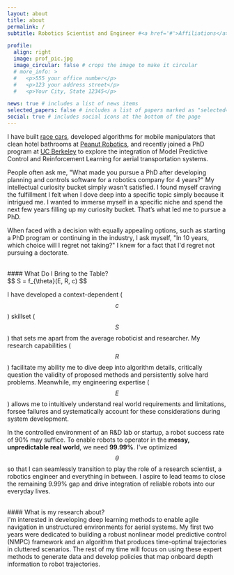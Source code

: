 ```yaml
---
layout: about
title: about
permalink: /
subtitle: Robotics Scientist and Engineer #<a href='#'>Affiliations</a>

profile:
  align: right
  image: prof_pic.jpg
  image_circular: false # crops the image to make it circular
  # more_info: >
  #   <p>555 your office number</p>
  #   <p>123 your address street</p>
  #   <p>Your City, State 12345</p>

news: true # includes a list of news items
selected_papers: false # includes a list of papers marked as "selected={true}"
social: true # includes social icons at the bottom of the page
---
```


I have built [race cars](https://motorsports.illinois.edu/), developed algorithms for mobile manipulators that clean hotel bathrooms at [Peanut Robotics](https://www.peanutrobotics.com/), and recently joined a PhD program at [UC Berkeley](https://arplaboratory.github.io/) to explore the integration of Model Predictive Control and Reinforcement Learning for aerial transportation systems.

People often ask me, "What made you pursue a PhD after developing planning and controls software for a robotics company for 4 years?" My intellectual curiosity bucket simply wasn't satisfied. I found myself craving the fulfillment I felt when I dove deep into a specific topic simply because it intrigued me. I wanted to immerse myself in a specific niche and spend the next few years filling up my curiosity bucket. That’s what led me to pursue a PhD.

When faced with a decision with equally appealing options, such as starting a PhD program or continuing in the industry, I ask myself, "In 10 years, which choice will I regret not taking?" I knew for a fact that I'd regret not pursuing a doctorate.

<br>
#### What Do I Bring to the Table? 
<br>
$$ 
S = f_{\theta}(E, R, c)
$$

I have developed a context-dependent ($$c$$) skillset ($$S$$) that sets me apart from the average roboticist and researcher. My research capabilities ($$R$$) facilitate my ability me to dive deep into algorithm details, critically question the validity of proposed methods and persistently solve hard problems. Meanwhile, my engineering expertise ($$E$$) allows me to intuitively understand real world requirements and limitations, forsee failures and systematically account for these considerations during system development.

In the controlled environment of an R&D lab or startup, a robot success rate of 90% may suffice. To enable robots to operator in the **messy, unpredictable real world**, we need **99.99%**. I've optimized $$\theta$$ so that I can seamlessly transition to play the role of a research scientist, a robotics engineer and everything in between. I aspire to lead teams to close the remaining 9.99% gap and drive integration of reliable robots into our everyday lives.

<br>
#### What is my research about? 
<br>
I'm interested in developing deep learning methods to enable agile navigation in unstructured environments for aerial systems. My first two years were dedicated to building a robust nonlinear model predictive control (NMPC) framework and an algorithm that produces time-optimal trajectories in cluttered scenarios. The rest of my time will focus on using these expert methods to generate data and develop policies that map onboard depth information to robot trajectories.